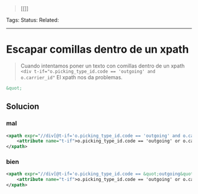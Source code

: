 > [[<xpath>]]

Tags: 
Status: 
Related: 

___

# Escapar comillas dentro de un xpath

> Cuando intentamos poner un texto con comillas dentro de un xpath
> `<div t-if="o.picking_type_id.code == 'outgoing' and o.carrier_id"`
> El xpath nos da problemas.
```xml
&quot;
```

## Solucion

### mal
```xml
<xpath expr="//div[@t-if='o.picking_type_id.code == 'outgoing' and o.carrier_id']/div[@t-if]" position="attributes">  
    <attribute name="t-if">o.picking_type_id.code == 'outgoing' or o.carrier_id</attribute>  
</xpath>
```

### bien
```xml
<xpath expr="//div[@t-if='o.picking_type_id.code == &quot;outgoing&quot; and o.carrier_id']/div[@t-if]" position="attributes">  
    <attribute name="t-if">o.picking_type_id.code == 'outgoing' or o.carrier_id</attribute>  
</xpath>
```

